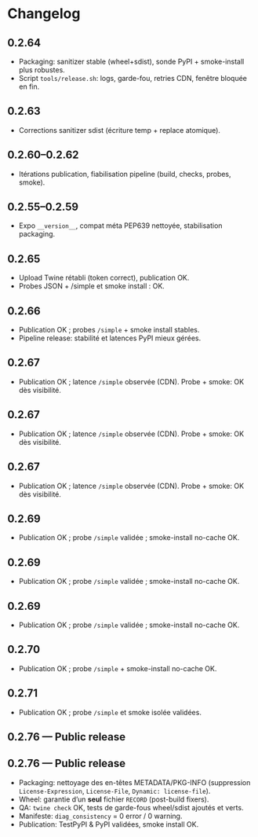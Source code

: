 # Changelog

## 0.2.64
- Packaging: sanitizer stable (wheel+sdist), sonde PyPI + smoke-install plus robustes.
- Script `tools/release.sh`: logs, garde-fou, retries CDN, fenêtre bloquée en fin.

## 0.2.63
- Corrections sanitizer sdist (écriture temp + replace atomique).

## 0.2.60–0.2.62
- Itérations publication, fiabilisation pipeline (build, checks, probes, smoke).

## 0.2.55–0.2.59
- Expo `__version__`, compat méta PEP639 nettoyée, stabilisation packaging.

## 0.2.65
- Upload Twine rétabli (token correct), publication OK.
- Probes JSON + /simple et smoke install : OK.

## 0.2.66
- Publication OK ; probes `/simple` + smoke install stables.
- Pipeline release: stabilité et latences PyPI mieux gérées.

## 0.2.67
- Publication OK ; latence `/simple` observée (CDN). Probe + smoke: OK dès visibilité.

## 0.2.67
- Publication OK ; latence `/simple` observée (CDN). Probe + smoke: OK dès visibilité.

## 0.2.67
- Publication OK ; latence `/simple` observée (CDN). Probe + smoke: OK dès visibilité.

## 0.2.69
- Publication OK ; probe `/simple` validée ; smoke-install no-cache OK.

## 0.2.69
- Publication OK ; probe `/simple` validée ; smoke-install no-cache OK.

## 0.2.69
- Publication OK ; probe `/simple` validée ; smoke-install no-cache OK.

## 0.2.70
- Publication OK ; probe `/simple` + smoke-install no-cache OK.

## 0.2.71
- Publication OK ; probe `/simple` et smoke isolée validées.

## 0.2.76 — Public release

## 0.2.76 — Public release
- Packaging: nettoyage des en-têtes METADATA/PKG-INFO (suppression `License-Expression`, `License-File`, `Dynamic: license-file`).
- Wheel: garantie d’un **seul** fichier `RECORD` (post-build fixers).
- QA: `twine check` OK, tests de garde-fous wheel/sdist ajoutés et verts.
- Manifeste: `diag_consistency` = 0 error / 0 warning.
- Publication: TestPyPI & PyPI validées, smoke install OK.

